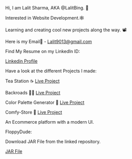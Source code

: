Hi, I am Lalit Sharma, AKA @LalitBing. 🤠

Interested in Website Development.🕸

Learning and creating cool new projects along the way. 📽

Here is my Email📧 - Lalit9013@gmail.com

Find My Resume on my LinkedIn ID:

[Linkedin Profile](https://www.linkedin.com/in/lalit-kumar-sharma-74959515a/)

Have a look at the different Projects I made:

Tea Station ☕ [Live Project](https://lalit-tea-station-project.netlify.app/)

Backroads 🧳🚌 [Live Project](https://lalit-backroads.netlify.app/)

Color Palette Generator 🎨 [Live Project](https://color-palette-generator-lalit.netlify.app/)

Comfy-Store 🏪 [Live Project](https://comfy-store-lalit.netlify.app/)

An Ecommerce platform with a modern UI. 

FloppyDude:

Download JAR File from the linked repository.

[JAR File](https://github.com/LalitBing/FloppyDude/blob/main/FloppyDude.jar)

